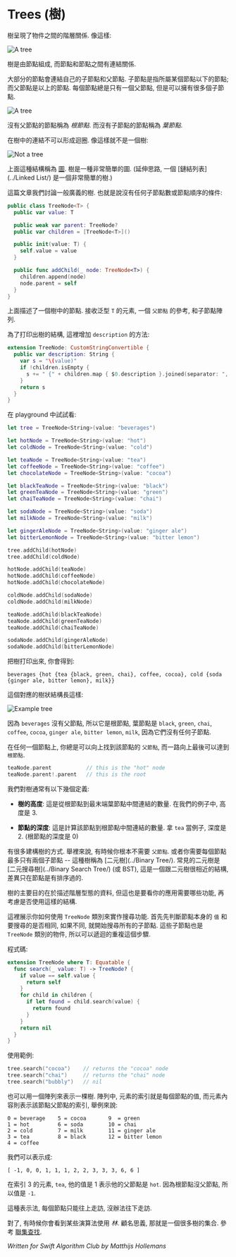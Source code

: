 # Trees (樹)

<!--
A tree represents hierarchical relationships between objects. This is a tree:
-->

樹呈現了物件之間的階層關係. 像這樣:

![A tree](Images/Tree.png)

<!--
A tree consists of nodes, and these nodes are linked to one another.

Nodes have links to their children and usually to their parent as well. The children are the nodes below a given node; the parent is the node above. A node always has just one parent but can have multiple children.
-->

樹是由節點組成, 而節點和節點之間有連結關係.

大部分的節點會連結自己的子節點和父節點. 子節點是指所屬某個節點以下的節點; 而父節點是以上的節點. 每個節點總是只有一個父節點, 但是可以擁有很多個子節點.

![A tree](Images/ParentChildren.png)

<!--
A node without a parent is the *root* node. A node without children is a *leaf* node.

The pointers in a tree do not form cycles. This is not a tree:
-->

沒有父節點的節點稱為 *根節點*. 而沒有子節點的節點稱為 *葉節點*.

在樹中的連結不可以形成迴圈. 像這樣就不是一個樹:

![Not a tree](Images/Cycles.png)

<!--
Such a structure is called a [graph](../Graph/). A tree is really a very simple form of a graph. (In a similar vein, a [linked list](../Linked List/) is a simple version of a tree. Think about it!)

This article talks about a general-purpose tree. That's a tree without any kind of restrictions on how many children each node may have, or on the order of the nodes in the tree.

Here's a basic implementation in Swift:
-->

上面這種結構稱為 [圖](../Graph/). 樹是一種非常簡單的圖. (延伸思路, 一個 [鏈結列表](../Linked List/) 是一個非常簡單的樹.)

這篇文章我們討論一般廣義的樹. 也就是說沒有任何子節點數或節點順序的條件:

```swift
public class TreeNode<T> {
  public var value: T

  public weak var parent: TreeNode?
  public var children = [TreeNode<T>]()

  public init(value: T) {
    self.value = value
  }

  public func addChild(_ node: TreeNode<T>) {
    children.append(node)
    node.parent = self
  }
}
```

<!--
This describes a single node from the tree. It has a value of generic type `T`, a reference to a `parent` node, and an array of child nodes.

It will be useful to add a `description` method so you can print the tree:
-->

上面描述了一個樹中的節點. 接收泛型 `T` 的元素, 一個 `父節點` 的參考, 和子節點陣列.

為了打印出樹的結構, 這裡增加 `description` 的方法:


```swift
extension TreeNode: CustomStringConvertible {
  public var description: String {
    var s = "\(value)"
    if !children.isEmpty {
      s += " {" + children.map { $0.description }.joined(separator: ", ") + "}"
    }
    return s
  }
}
```

<!--
To see this in action in a playground:
-->

在 playground 中試試看:

```swift
let tree = TreeNode<String>(value: "beverages")

let hotNode = TreeNode<String>(value: "hot")
let coldNode = TreeNode<String>(value: "cold")

let teaNode = TreeNode<String>(value: "tea")
let coffeeNode = TreeNode<String>(value: "coffee")
let chocolateNode = TreeNode<String>(value: "cocoa")

let blackTeaNode = TreeNode<String>(value: "black")
let greenTeaNode = TreeNode<String>(value: "green")
let chaiTeaNode = TreeNode<String>(value: "chai")

let sodaNode = TreeNode<String>(value: "soda")
let milkNode = TreeNode<String>(value: "milk")

let gingerAleNode = TreeNode<String>(value: "ginger ale")
let bitterLemonNode = TreeNode<String>(value: "bitter lemon")

tree.addChild(hotNode)
tree.addChild(coldNode)

hotNode.addChild(teaNode)
hotNode.addChild(coffeeNode)
hotNode.addChild(chocolateNode)

coldNode.addChild(sodaNode)
coldNode.addChild(milkNode)

teaNode.addChild(blackTeaNode)
teaNode.addChild(greenTeaNode)
teaNode.addChild(chaiTeaNode)

sodaNode.addChild(gingerAleNode)
sodaNode.addChild(bitterLemonNode)
```

<!--
If you print out the value of `tree`, you'll get:
-->

把樹打印出來, 你會得到:

	beverages {hot {tea {black, green, chai}, coffee, cocoa}, cold {soda {ginger ale, bitter lemon}, milk}}

<!--
That corresponds to the following structure:
-->

這個對應的樹狀結構長這樣:

![Example tree](Images/Example.png)

<!--
The `beverages` node is the root because it has no parent. The leaves are `black`, `green`, `chai`, `coffee`, `cocoa`, `ginger ale`, `bitter lemon`, `milk` because they don't have any child nodes.

For any node you can look at the `parent` property and work your way back up to the root:
-->

因為 `beverages` 沒有父節點, 所以它是根節點, 葉節點是 `black`, `green`, `chai`, `coffee`, `cocoa`, `ginger ale`, `bitter lemon`, `milk`, 因為它們沒有任何子節點.

在任何一個節點上, 你總是可以向上找到該節點的 `父節點`, 而一路向上最後可以達到 `根節點`.


```swift
teaNode.parent           // this is the "hot" node
teaNode.parent!.parent   // this is the root
```
<!--
We often use the following definitions when talking about trees:

- **Height of the tree.** This is the number of links between the root node and the lowest leaf. In our example the height of the tree is 3 because it takes three jumps to go from the root to the bottom.

- **Depth of a node.** The number of links between this node and the root node. For example, the depth of `tea` is 2 because it takes two jumps to reach the root. (The root itself has depth 0.)

There are many different ways to construct trees. For example, sometimes you don't need to have a `parent` property at all. Or maybe you only need to give each node a maximum of two children -- such a tree is called a [binary tree](../Binary Tree/). A very common type of tree is the [binary search tree](../Binary Search Tree/) (or BST), a stricter version of a binary tree where the nodes are ordered in a particular way to speed up searches.

The general purpose tree I've shown here is great for describing hierarchical data, but it really depends on your application what kind of extra functionality it needs to have.

Here's an example of how you could use the `TreeNode` class to determine if the tree contains a particular value. You first look at the node's own `value` property. If there's no match, then you look at all your children in turn. Of course, those children are also `TreeNodes` so they will repeat the same process recursively: first look at their own value and then at their children. And their children will also do the same thing again, and so on... Recursion and trees go hand-in-hand.

Here's the code:
-->

我們對樹通常有以下幾個定義:

- **樹的高度**: 這是從根節點到最末端葉節點中間連結的數量. 在我們的例子中, 高度是 3.

- **節點的深度**: 這是計算該節點到根節點中間連結的數量. 拿 `tea` 當例子, 深度是 2. (根節點的深度是 0)

有很多建構樹的方式. 舉裡來說, 有時候你根本不需要 `父節點`. 或者你需要每個節點最多只有兩個子節點 -- 這種樹稱為 [二元樹](../Binary Tree/). 常見的二元樹是 [二元搜尋樹](../Binary Search Tree/) (或 BST), 這是一個跟二元樹很相近的結構, 差異只在節點是有排序過的.

樹的主要目的在於描述階層型態的資料, 但這也是要看你的應用需要哪些功能, 再考慮是否使用這樣的結構.

這裡展示你如何使用 `TreeNode` 類別來實作搜尋功能. 首先先判斷節點本身的 `值` 和要搜尋的是否相同, 如果不同, 就開始搜尋所有的子節點. 這些子節點也是 `TreeNode` 類別的物件, 所以可以遞迴的重複這個步驟.

程式碼:

```swift
extension TreeNode where T: Equatable {
  func search(_ value: T) -> TreeNode? {
    if value == self.value {
      return self
    }
    for child in children {
      if let found = child.search(value) {
        return found
      }
    }
    return nil
  }
}
```
<!--
And an example of how to use this:
-->

使用範例:

```swift
tree.search("cocoa")    // returns the "cocoa" node
tree.search("chai")     // returns the "chai" node
tree.search("bubbly")   // nil
```

<!--
It's also possible to describe a tree using nothing more than an array. The indices in the array then create the links between the different nodes. For example, if we have:
-->

也可以用一個陣列來表示一棵樹. 陣列中, 元素的索引就是每個節點的值, 而元素內容則表示該節點父節點的索引, 舉例來說:

	0 = beverage	5 = cocoa		9  = green
	1 = hot			6 = soda		10 = chai
	2 = cold		7 = milk		11 = ginger ale
	3 = tea			8 = black		12 = bitter lemon
	4 = coffee				

<!--
Then we can describe the tree with the following array:
-->

我們可以表示成:

	[ -1, 0, 0, 1, 1, 1, 2, 2, 3, 3, 3, 6, 6 ]

<!--
Each entry in the array is a pointer to its parent node. The item at index 3, `tea`, has the value 1 because its parent is `hot`. The root node points to `-1` because it has no parent. You can only traverse such trees from a node back to the root but not the other way around.

By the way, sometimes you see algorithms using the term *forest*. Unsurprisingly, that is the name given to a collection of separate tree objects. For an example of this, see [union-find](../Union-Find/).
-->

在索引 3 的元素, `tea`, 他的值是 1 表示他的父節點是 `hot`. 因為根節點沒父節點, 所以值是 `-1`. 

這種表示法, 每個節點只能往上走訪, 沒辦法往下走訪.


對了, 有時候你會看到某些演算法使用 *林*. 顧名思義, 那就是一個很多樹的集合. 參考 [聯集查找](../Union-Find/).

*Written for Swift Algorithm Club by Matthijs Hollemans*
